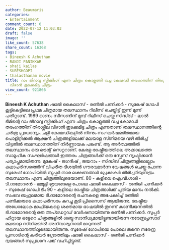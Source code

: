 ```yaml
---
author: Beaumaris
categories:
- Entertainment
comment_count: 0
date: 2022-07-12 11:03:03
draft: false
image: ''
like_count: 57638
share_count: 16368
tags:
- Bineesh K Achuthan
- RANJI PANIKKAR
- shaji kailas
- SURESHGOPI
- thalasthanam movie
title: റാം ജിറാവു സ്പീക്കിംഗ് എന്ന ചിത്രം കൊളുത്തി വച്ച കോമഡി തരംഗത്തിന് തിരശ്ശീല
  വിഴാൻ തുടക്കമിട്ട ചിത്രം
view_count: 921866
---
```


**Bineesh K Achuthan** ഷാജി കൈലാസ് - രൺജി പണിക്കർ - സുരേഷ് ഗോപി കൂട്ട്കെട്ടിലെ പ്രഥമ ചിത്രമായ തലസ്ഥാനം റിലീസ് ചെയ്തിട്ട് ഇന്ന് മൂന്ന് പതീറ്റാണ്ട്. 1989 ഓണം സീസണിന് മുമ്പ് റിലീസ് ചെയ്ത സിദ്ധിഖ് - ലാൽ ടീമിന്റെ റാം ജിറാവു സ്പീക്കിംഗ് എന്ന ചിത്രം കൊളുത്തി വച്ച കോമഡി തരംഗത്തിന് തിരശ്ശീല വിഴാൻ തുടക്കമിട്ട ചിത്രം എന്നതാണ് തലസ്ഥാനത്തിന്റെ ചരിത്ര പ്രാധാന്യം. ചളി കോമഡികളിൽ നിന്നും സംഘർഷഭരിതമായ പൊളിറ്റിക്കൽ ആക്ഷൻ ചിത്രങ്ങളിലേക്ക് മലയാള സിനിമയെ വഴി തിരിച്ച് വിട്ടതിൽ തലസ്ഥാനത്തിന് നിർണ്ണായക പങ്കുണ്ട്. ആ അർത്ഥത്തിൽ തലസ്ഥാനം ഒരു ട്രെന്റ് സെറ്ററാണ്. കേരള രാഷ്ട്രീയത്തിലെ അക്കാലത്തെ സാമൂഹിക സംഘർഷങ്ങൾ ഇത്തരം ചിത്രങ്ങൾക്ക് ഒരു സ്പേസ് സൃഷ്ടിക്കാൻ പര്യാപ്തമായിരുന്നു. മുകേഷ് - ജഗദീഷ് , ജയറാം - സിദ്ധിഖ് ചിത്രങ്ങളിലെല്ലാം കഥാപരിസരത്തിന് വിപരീത ദിശയിൽ ഗൗരവമാർന്ന വേഷങ്ങൾ ചെയ്തു പോന്ന സുരേഷ് ഗോപിയിൽ സൂപ്പർ താര ലക്ഷണങ്ങൾ പ്രേക്ഷകർ തിരിച്ചറിയുന്നതും തലസ്ഥാനം എന്ന ചിത്രത്തിലൂടെയാണ്. 80 - കളിലെ ഐ.വി.ശശി - ടി.ദാമോദരൻ - മമ്മൂട്ടി ത്രയങ്ങളെ പോലെ ഷാജി കൈലാസ് - രൺജി പണിക്കർ - സുരേഷ് ഗോപി ടീം 90 - കളിലെ രാഷ്ട്രീയ ചിത്രങ്ങൾക്ക് പുതിയ മാനം നൽകി. സംഭവ ബഹുലമായ ടി.ദാമോദരന്റെ രചനകളെ അപേക്ഷിച്ച് രൺജി പണിക്കരുടെ കഥാപരിസരം കുറച്ചു കൂടി പ്രിസൈസ് ആയിരുന്നു. രാഷ്ട്രീയ അധോലോക മാഫിയകളെ ശക്തമായ ഭാഷയിൽ തുറന്ന് കാണിക്കുന്നതിൽ ടി.ദാമോദരന്റെ ഒരു അപ്ഡേറ്റഡ് വേർഷനായിരുന്നു രൺജി പണിക്കർ. സൂപ്പർ ഹിറ്റായ ഒട്ടേറെ ചിത്രങ്ങളിൽ ശബ്ദ സാനിധ്യമായിട്ടുണ്ടായിരുന്ന നരേന്ദ്രപ്രസാദ് മലയാള സിനിമയിൽ അനിവാര്യനായി മാറുന്നത് തലസ്ഥാനത്തിലൂടെയായിരുന്നു. സുരേഷ് ഗോപിയെ പോലെ തന്നെ നരേന്ദ്ര പ്രസാദിന്റെ കരിയർ ഗ്രോത്തിലും ഷാജി കൈലാസ് - രൺജി പണിക്കർ ദ്വയങ്ങൾ സുപ്രധാന പങ്ക് വഹിച്ചിട്ടുണ്ട്.